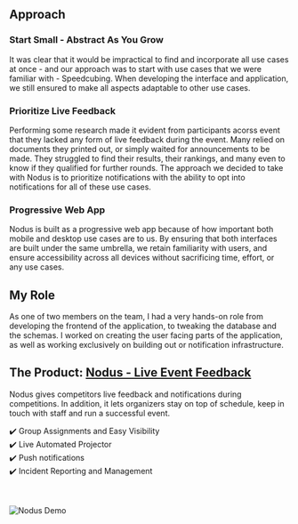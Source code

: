 ## Approach

### Start Small - Abstract As You Grow

It was clear that it would be impractical to find and incorporate all use cases at once - and our approach was to start with use cases that we were familiar with - Speedcubing. When developing the interface and application, we still ensured to make all aspects adaptable to other use cases.

### Prioritize Live Feedback

Performing some research made it evident from participants acorss event that they lacked any form of live feedback during the event. Many relied on documents they printed out, or simply waited for announcements to be made. They struggled to find their results, their rankings, and many even to know if they qualified for further rounds. The approach we decided to take with Nodus is to prioritize notifications with the ability to opt into notifications for all of these use cases.

### Progressive Web App

Nodus is built as a progressive web app because of how important both mobile and desktop use cases are to us. By ensuring that both interfaces are built under the same umbrella, we retain familiarity with users, and ensure accessibility across all devices without sacrificing time, effort, or any use cases.

## My Role

As one of two members on the team, I had a very hands-on role from developing the frontend of the application, to tweaking the database and the schemas. I worked on creating the user facing parts of the application, as well as working exclusively on building out or notification infrastructure.

## The Product: [Nodus - Live Event Feedback](https://nodus.saranshgrover.com)

Nodus gives competitors live feedback and notifications during competitions. In addition, it lets organizers stay on top of schedule, keep in touch with staff and run a successful event.

✔️ Group Assignments and Easy Visibility  
✔️ Live Automated Projector  
✔️ Push notifications  
✔️ Incident Reporting and Management  

<br/><br/>
![Nodus Demo](/images/projects/nodus-demo.gif)
